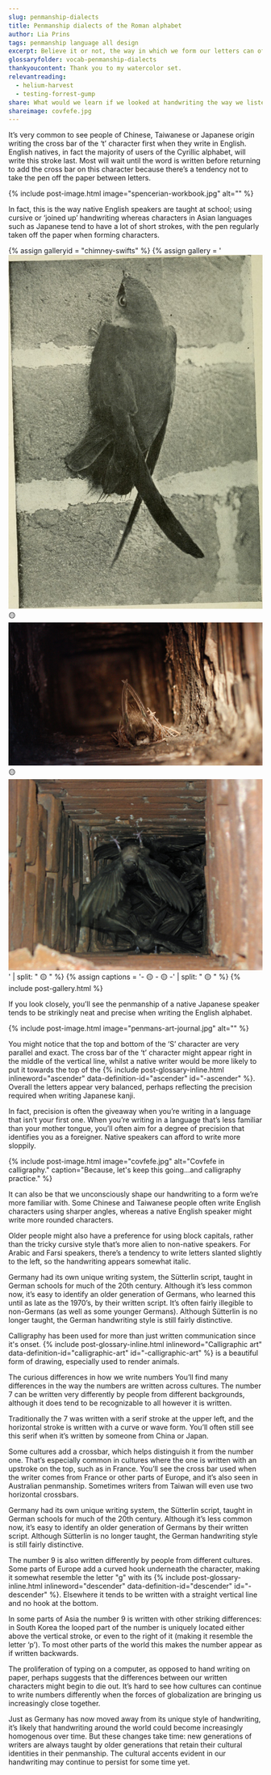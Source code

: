 ```yaml
---
slug: penmanship-dialects
title: Penmanship dialects of the Roman alphabet
author: Lia Prins
tags: penmanship language all design
excerpt: Believe it or not, the way in which we form our letters can often help identify our culture of origin and even our mother tongue. Although we may achieve a high level of fluency in another language, it’s surprisingly hard to abandon the style of penmanship that we were first taught. Whether it’s the length of our pen strokes or where we place a cross bar, our handwriting retains our cultural identity through all the languages we learn to write in. The order in which we make strokes when writing <em>letters</em> is just one example of our handwriting ‘accent’.
glossaryfolder: vocab-penmanship-dialects
thankyoucontent: Thank you to my watercolor set.
relevantreading:
  - helium-harvest
  - testing-forrest-gump
share: What would we learn if we looked at handwriting the way we listen to language?
shareimage: covfefe.jpg
---
```


It’s very common to see people of Chinese, Taiwanese or Japanese origin writing the cross bar of the ‘t’ character first when they write in English. English natives, in fact the majority of users of the Cyrillic alphabet, will write this stroke last. Most will wait until the word is written before returning to add the cross bar on this character because there’s a tendency not to take the pen off the paper between letters.

{% include post-image.html image="spencerian-workbook.jpg" alt="" %}

In fact, this is the way native English speakers are taught at school; using cursive or ‘joined up’ handwriting whereas characters in Asian languages such as Japanese tend to have a lot of short strokes, with the pen regularly taken off the paper when forming characters.

{% assign galleryid = "chimney-swifts" %}
{% assign gallery = '<img src="assets/images/blogposts/penmanship-dialects/chimney-swifts/chimney-swifts_1.jpg" alt="" class="contentimage" id="galleryimage"> 🟡 <img src="assets/images/blogposts/penmanship-dialects/chimney-swifts/chimney-swifts_2.jpg" alt="" class="contentimage" id="galleryimage"> 🟡 <img src="assets/images/blogposts/penmanship-dialects/chimney-swifts/chimney-swifts_3.jpg" alt="" class="contentimage" id="galleryimage">' | split: " 🟡 " %}
{% assign captions = '- 🟡 - 🟡 -' | split: " 🟡 " %}
{% include post-gallery.html %}

If you look closely, you’ll see the penmanship of a native Japanese speaker tends to be strikingly neat and precise when writing the English alphabet.

{% include post-image.html image="penmans-art-journal.jpg" alt="" %}

You might notice that the top and bottom of the ‘S’ character are very parallel and exact. The cross bar of the ‘t’ character might appear right in the middle of the vertical line, whilst a native writer would be more likely to put it towards the top of the {% include post-glossary-inline.html inlineword="ascender" data-definition-id="ascender" id="-ascender" %}. Overall the letters appear very balanced, perhaps reflecting the precision required when writing Japanese kanji.

In fact, precision is often the giveaway when you’re writing in a language that isn’t your first one. When you’re writing in a language that’s less familiar than your mother tongue, you’ll often aim for a degree of precision that identifies you as a foreigner. Native speakers can afford to write more sloppily.

{% include post-image.html image="covfefe.jpg" alt="Covfefe in calligraphy." caption="Because, let's keep this going...and calligraphy practice." %}

It can also be that we unconsciously shape our handwriting to a form we’re more familiar with. Some Chinese and Taiwanese people often write English characters using sharper angles, whereas a native English speaker might write more rounded characters.

Older people might also have a preference for using block capitals, rather than the tricky cursive style that’s more alien to non-native speakers. For Arabic and Farsi speakers, there’s a tendency to write letters slanted slightly to the left, so the handwriting appears somewhat italic.

Germany had its own unique writing system, the Sütterlin script, taught in German schools for much of the 20th century. Although it’s less common now, it’s easy to identify an older generation of Germans, who learned this until as late as the 1970’s, by their written script. It’s often fairly illegible to non-Germans (as well as some younger Germans). Although Sütterlin is no longer taught, the German handwriting style is still fairly distinctive.

Calligraphy has been used for more than just written communication since it's onset. {% include post-glossary-inline.html inlineword="Calligraphic art" data-definition-id="calligraphic-art" id="-calligraphic-art" %} is a beautiful form of drawing, especially used to render animals.

The curious differences in how we write numbers
You’ll find many differences in the way the numbers are written across cultures. The number 7 can be written very differently by people from different backgrounds, although it does tend to be recognizable to all however it is written.

Traditionally the 7 was written with a serif stroke at the upper left, and the horizontal stroke is written with a curve or wave form. You’ll often still see this serif when it’s written by someone from China or Japan.

Some cultures add a crossbar, which helps distinguish it from the number one. That’s especially common in cultures where the one is written with an upstroke on the top, such as in France. You’ll see the cross bar used when the writer comes from France or other parts of Europe, and it’s also seen in Australian penmanship. Sometimes writers from Taiwan will even use two horizontal crossbars.

Germany had its own unique writing system, the Sütterlin script, taught in German schools for much of the 20th century. Although it’s less common now, it’s easy to identify an older generation of Germans by their written script. Although Sütterlin is no longer taught, the German handwriting style is still fairly distinctive.

The number 9 is also written differently by people from different cultures. Some parts of Europe add a curved hook underneath the character, making it somewhat resemble the letter "g" with its {% include post-glossary-inline.html inlineword="descender" data-definition-id="descender" id="-descender" %}. Elsewhere it tends to be written with a straight vertical line and no hook at the bottom.

In some parts of Asia the number 9 is written with other striking differences: in South Korea the looped part of the number is uniquely located either above the vertical stroke, or even to the right of it (making it resemble the letter ‘p’). To most other parts of the world this makes the number appear as if written backwards.

The proliferation of typing on a computer, as opposed to hand writing on paper, perhaps suggests that the differences between our written characters might begin to die out.
It’s hard to see how cultures can continue to write numbers differently when the forces of globalization are bringing us increasingly close together.

Just as Germany has now moved away from its unique style of handwriting, it’s likely that handwriting around the world could become increasingly homogenous over time. But these changes take time: new generations of writers are always taught by older generations that retain their cultural identities in their penmanship. The cultural accents evident in our handwriting may continue to persist for some time yet.
